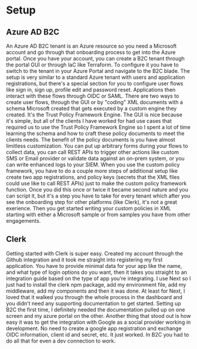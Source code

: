 # Setup

## Azure AD B2C

An Azure AD B2C tenant is an Azure resource so you need a Microsoft account and go through that onboarding process to get into the Azure portal. Once you have your account, you can create a B2C tenant through the portal GUI or through IaC like Terraform. To configure it you have to switch to the tenant in your Azure Portal and navigate to the B2C blade. The setup is very similar to a standard Azure tenant with users and application registrations, but there's a special section for you to configure user flows like sign in, sign up, profile edit and password reset. Applications then interact with these flows through OIDC or SAML. There are two ways to create user flows, through the GUI or by "coding" XML documents with a schema Microsoft created that gets executed by a custom engine they created. It's the Trust Policy Framework Engine. The GUI is nice because it's simple, but all of the clients I have worked for had use cases that required us to use the Trust Policy Framework Engine so I spent a lot of time learning the schema and how to craft these policy documents to meet the clients needs. The benefit of the policy documents is you have almost limitless customization. You can put up arbitrary forms during your flows to collect data, you can call REST APIs to trigger other actions like custom SMS or Email provider or validate data against an on-prem system, or you can write enhanced logs to your SIEM. When you use the custom policy framework, you have to do a couple more steps of additional setup like create two app registrations, and policy keys (secrets that the XML files could use like to call REST APIs) just to make the custom policy framework function. Once you did this once or twice it became second nature and you can script it, but it's a step you have to take for every tenant which after you see the onboarding step for other platforms (like Clerk), it's not a great exerience. Then you get started writing your custom policies in XML starting with either a Microsoft sample or from samples you have from other engagements.

## Clerk

Getting started with Clerk is super easy. Created my account through the Github integration and it took me straight into registering my first application. You have to provide minimal data for your app like the name, and what type of login options do you want, then it takes you straight to an integration guide based on the type of app you're integrating. I use Next so I just had to install the clerk npm package, add my environment file, add my middleware, add my components and then it was done. At least for Next, I loved that it walked you through the whole process in the dashboard and you didn't need any supporting documentation to get started. Setting up B2C the first time, I definitely needed the documentation pulled up on one screen and my azure portal on the other. Another thing that stood out is how easy it was to get the integration with Google as a social provider working in development. No need to create a google app registration and exchange OIDC information, client id and secret, etc. It just worked. In B2C you had to do all that for even a dev connection to work.